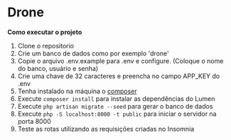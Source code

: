 # Drone

**Como executar o projeto**

1. Clone o repositorio
2. Crie um banco de dados como por exemplo 'drone'
3. Copie o arquivo .env.example para .env e configure. (Coloque o nome do banco, usuário e senha)
4. Crie uma chave de 32 caracteres e preencha no campo APP_KEY do .env
5. Tenha instalado na máquina o [composer](https://getcomposer.org/)
6. Execute `composer install` para instalar as dependências do Lumen
7. Execute `php artisan migrate --seed` para gerar o banco de dados
8. Execute `php -S localhost:8000 -t public` para iniciar o servidor na porta 8000
9. Teste as rotas utilizando as requisições criadas no Insomnia